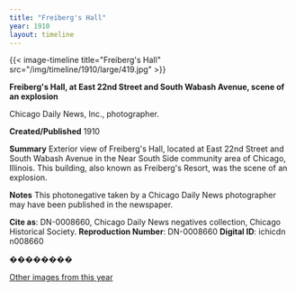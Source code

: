 ```yaml
---
title: "Freiberg's Hall"
year: 1910
layout: timeline
---
```


{{< image-timeline title="Freiberg's Hall" src="/img/timeline/1910/large/419.jpg" >}}


__**Freiberg's Hall, at East 22nd Street and South Wabash Avenue, scene of an explosion**__

Chicago Daily News, Inc., photographer.

**Created/Published**
1910

**Summary**
Exterior view of Freiberg's Hall, located at East 22nd Street and South Wabash Avenue in the Near South Side community area of Chicago, Illinois. This building, also known as Freiberg's Resort, was the scene of an explosion.

**Notes**
This photonegative taken by a Chicago Daily News photographer may have been published in the newspaper.

__Cite as__: DN-0008660, Chicago Daily News negatives collection, Chicago Historical Society.
__Reproduction Number__: DN-0008660
__Digital ID__: ichicdn n008660

��������  

[Other images from this year](/historical/timeline/1910)